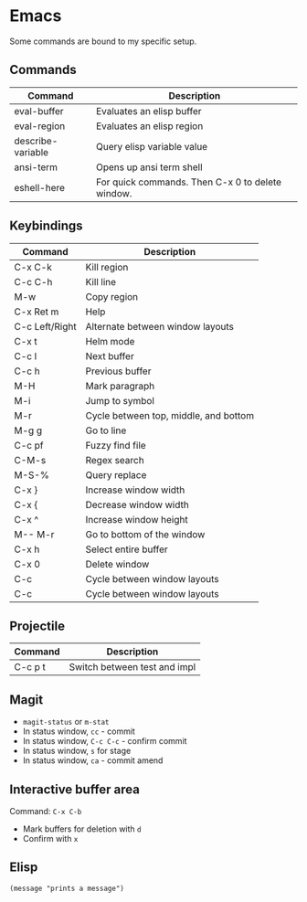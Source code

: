 # Emacs

Some commands are bound to my specific setup.

## Commands

| Command        | Description                      |
|----------------|----------------------------------|
| eval-buffer    | Evaluates an elisp buffer        |
| eval-region    | Evaluates an elisp region        |
| describe-variable  | Query elisp variable value |
| ansi-term      | Opens up ansi term shell |
| eshell-here | For quick commands. Then C-x 0 to delete window. |

## Keybindings

| Command        | Description                      |
|----------------|----------------------------------|
| C-x C-k        | Kill region                      |
| C-c C-h        | Kill line                        |
| M-w            | Copy region                      |
| C-x Ret m      | Help                             |
| C-c Left/Right | Alternate between window layouts |
| C-x t          | Helm mode |
| C-c l          | Next buffer        |
| C-c h          | Previous buffer        |
| M-H            | Mark paragraph |
| M-i            | Jump to symbol |
| M-r            | Cycle between top, middle, and bottom |
| M-g g          | Go to line |
| C-c pf         | Fuzzy find file |
| C-M-s          | Regex search |
| M-S-%          | Query replace |
| C-x }          | Increase window width |
| C-x {          | Decrease window width |
| C-x ^          | Increase window height |
| M-- M-r        | Go to bottom of the window |
| C-x h          | Select entire buffer |
| C-x 0          | Delete window |
| C-c <Left>     | Cycle between window layouts |
| C-c <Right>    | Cycle between window layouts |

## Projectile

| Command        | Description                      |
|----------------|----------------------------------|
| C-c p t        | Switch between test and impl     |

## Magit

- `magit-status` or `m-stat`
- In status window, `cc` - commit
- In status window, `C-c C-c` - confirm commit
- In status window, `s` for stage
- In status window, `ca` - commit amend


## Interactive buffer area

Command: `C-x C-b`

- Mark buffers for deletion with `d`
- Confirm with `x`

## Elisp

```elisp
(message "prints a message")
```
